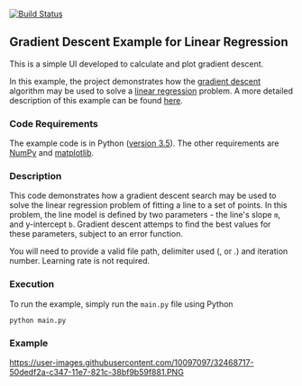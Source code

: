 [![Build Status](https://travis-ci.org/mohamedhamidat/machine_learning_gradient_descent.svg?branch=master)](https://travis-ci.org/mohamedhamidat/machine_learning_gradient_descent)


## Gradient Descent Example for Linear Regression
This is a simple UI developed to calculate and plot gradient descent.

In this example, the project demonstrates how the [gradient descent](http://en.wikipedia.org/wiki/Gradient_descent) algorithm may be used to solve a [linear regression](http://en.wikipedia.org/wiki/Linear_regression) problem. A more detailed description of this example can be found [here](https://github.com/mattnedrich/GradientDescentExample).

### Code Requirements
The example code is in Python ([version 3.5](https://www.python.org/doc/versions/)). The other requirements are [NumPy](http://www.numpy.org/) and [matplotlib](https://matplotlib.org/).

### Description
This code demonstrates how a gradient descent search may be used to solve the linear regression problem of fitting a line to a set of points. In this problem, the line model is defined by two parameters - the line's slope `m`, and y-intercept `b`. Gradient descent attemps to find the best values for these parameters, subject to an error function.

You will need to provide a valid file path, delimiter used (, or .) and iteration number. Learning rate is not required. 

### Execution
To run the example, simply run the `main.py` file using Python

```
python main.py
```

### Example
https://user-images.githubusercontent.com/10097097/32468717-50dedf2a-c347-11e7-821c-38bf9b59f881.PNG
